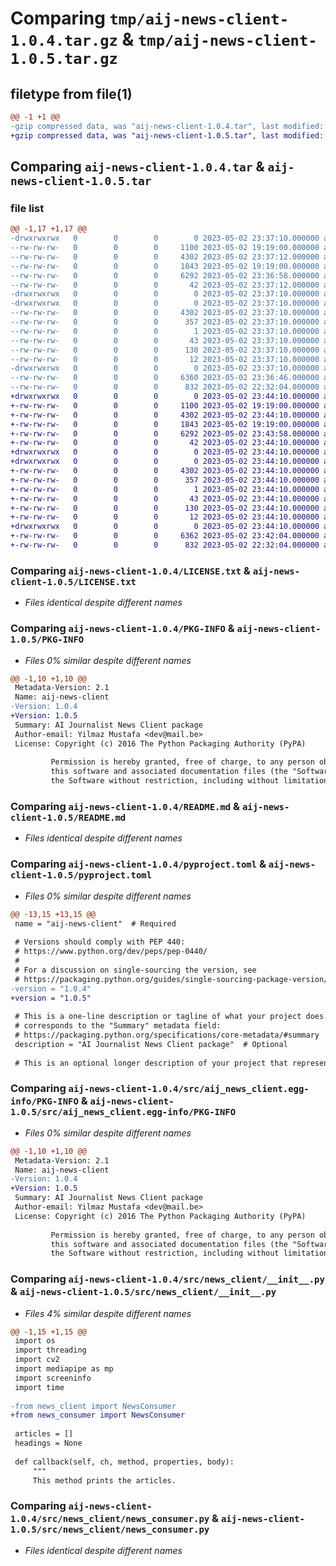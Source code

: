 # Comparing `tmp/aij-news-client-1.0.4.tar.gz` & `tmp/aij-news-client-1.0.5.tar.gz`

## filetype from file(1)

```diff
@@ -1 +1 @@
-gzip compressed data, was "aij-news-client-1.0.4.tar", last modified: Tue May  2 23:37:10 2023, max compression
+gzip compressed data, was "aij-news-client-1.0.5.tar", last modified: Tue May  2 23:44:09 2023, max compression
```

## Comparing `aij-news-client-1.0.4.tar` & `aij-news-client-1.0.5.tar`

### file list

```diff
@@ -1,17 +1,17 @@
-drwxrwxrwx   0        0        0        0 2023-05-02 23:37:10.000000 aij-news-client-1.0.4/
--rw-rw-rw-   0        0        0     1100 2023-05-02 19:19:00.000000 aij-news-client-1.0.4/LICENSE.txt
--rw-rw-rw-   0        0        0     4302 2023-05-02 23:37:12.000000 aij-news-client-1.0.4/PKG-INFO
--rw-rw-rw-   0        0        0     1843 2023-05-02 19:19:00.000000 aij-news-client-1.0.4/README.md
--rw-rw-rw-   0        0        0     6292 2023-05-02 23:36:58.000000 aij-news-client-1.0.4/pyproject.toml
--rw-rw-rw-   0        0        0       42 2023-05-02 23:37:12.000000 aij-news-client-1.0.4/setup.cfg
-drwxrwxrwx   0        0        0        0 2023-05-02 23:37:10.000000 aij-news-client-1.0.4/src/
-drwxrwxrwx   0        0        0        0 2023-05-02 23:37:10.000000 aij-news-client-1.0.4/src/aij_news_client.egg-info/
--rw-rw-rw-   0        0        0     4302 2023-05-02 23:37:10.000000 aij-news-client-1.0.4/src/aij_news_client.egg-info/PKG-INFO
--rw-rw-rw-   0        0        0      357 2023-05-02 23:37:10.000000 aij-news-client-1.0.4/src/aij_news_client.egg-info/SOURCES.txt
--rw-rw-rw-   0        0        0        1 2023-05-02 23:37:10.000000 aij-news-client-1.0.4/src/aij_news_client.egg-info/dependency_links.txt
--rw-rw-rw-   0        0        0       43 2023-05-02 23:37:10.000000 aij-news-client-1.0.4/src/aij_news_client.egg-info/entry_points.txt
--rw-rw-rw-   0        0        0      130 2023-05-02 23:37:10.000000 aij-news-client-1.0.4/src/aij_news_client.egg-info/requires.txt
--rw-rw-rw-   0        0        0       12 2023-05-02 23:37:10.000000 aij-news-client-1.0.4/src/aij_news_client.egg-info/top_level.txt
-drwxrwxrwx   0        0        0        0 2023-05-02 23:37:10.000000 aij-news-client-1.0.4/src/news_client/
--rw-rw-rw-   0        0        0     6360 2023-05-02 23:36:46.000000 aij-news-client-1.0.4/src/news_client/__init__.py
--rw-rw-rw-   0        0        0      832 2023-05-02 22:32:04.000000 aij-news-client-1.0.4/src/news_client/news_consumer.py
+drwxrwxrwx   0        0        0        0 2023-05-02 23:44:10.000000 aij-news-client-1.0.5/
+-rw-rw-rw-   0        0        0     1100 2023-05-02 19:19:00.000000 aij-news-client-1.0.5/LICENSE.txt
+-rw-rw-rw-   0        0        0     4302 2023-05-02 23:44:10.000000 aij-news-client-1.0.5/PKG-INFO
+-rw-rw-rw-   0        0        0     1843 2023-05-02 19:19:00.000000 aij-news-client-1.0.5/README.md
+-rw-rw-rw-   0        0        0     6292 2023-05-02 23:43:58.000000 aij-news-client-1.0.5/pyproject.toml
+-rw-rw-rw-   0        0        0       42 2023-05-02 23:44:10.000000 aij-news-client-1.0.5/setup.cfg
+drwxrwxrwx   0        0        0        0 2023-05-02 23:44:10.000000 aij-news-client-1.0.5/src/
+drwxrwxrwx   0        0        0        0 2023-05-02 23:44:10.000000 aij-news-client-1.0.5/src/aij_news_client.egg-info/
+-rw-rw-rw-   0        0        0     4302 2023-05-02 23:44:10.000000 aij-news-client-1.0.5/src/aij_news_client.egg-info/PKG-INFO
+-rw-rw-rw-   0        0        0      357 2023-05-02 23:44:10.000000 aij-news-client-1.0.5/src/aij_news_client.egg-info/SOURCES.txt
+-rw-rw-rw-   0        0        0        1 2023-05-02 23:44:10.000000 aij-news-client-1.0.5/src/aij_news_client.egg-info/dependency_links.txt
+-rw-rw-rw-   0        0        0       43 2023-05-02 23:44:10.000000 aij-news-client-1.0.5/src/aij_news_client.egg-info/entry_points.txt
+-rw-rw-rw-   0        0        0      130 2023-05-02 23:44:10.000000 aij-news-client-1.0.5/src/aij_news_client.egg-info/requires.txt
+-rw-rw-rw-   0        0        0       12 2023-05-02 23:44:10.000000 aij-news-client-1.0.5/src/aij_news_client.egg-info/top_level.txt
+drwxrwxrwx   0        0        0        0 2023-05-02 23:44:10.000000 aij-news-client-1.0.5/src/news_client/
+-rw-rw-rw-   0        0        0     6362 2023-05-02 23:42:04.000000 aij-news-client-1.0.5/src/news_client/__init__.py
+-rw-rw-rw-   0        0        0      832 2023-05-02 22:32:04.000000 aij-news-client-1.0.5/src/news_client/news_consumer.py
```

### Comparing `aij-news-client-1.0.4/LICENSE.txt` & `aij-news-client-1.0.5/LICENSE.txt`

 * *Files identical despite different names*

### Comparing `aij-news-client-1.0.4/PKG-INFO` & `aij-news-client-1.0.5/PKG-INFO`

 * *Files 0% similar despite different names*

```diff
@@ -1,10 +1,10 @@
 Metadata-Version: 2.1
 Name: aij-news-client
-Version: 1.0.4
+Version: 1.0.5
 Summary: AI Journalist News Client package
 Author-email: Yilmaz Mustafa <dev@mail.be>
 License: Copyright (c) 2016 The Python Packaging Authority (PyPA)
         
         Permission is hereby granted, free of charge, to any person obtaining a copy of
         this software and associated documentation files (the "Software"), to deal in
         the Software without restriction, including without limitation the rights to
```

### Comparing `aij-news-client-1.0.4/README.md` & `aij-news-client-1.0.5/README.md`

 * *Files identical despite different names*

### Comparing `aij-news-client-1.0.4/pyproject.toml` & `aij-news-client-1.0.5/pyproject.toml`

 * *Files 0% similar despite different names*

```diff
@@ -13,15 +13,15 @@
 name = "aij-news-client"  # Required
 
 # Versions should comply with PEP 440:
 # https://www.python.org/dev/peps/pep-0440/
 #
 # For a discussion on single-sourcing the version, see
 # https://packaging.python.org/guides/single-sourcing-package-version/
-version = "1.0.4"
+version = "1.0.5"
 
 # This is a one-line description or tagline of what your project does. This
 # corresponds to the "Summary" metadata field:
 # https://packaging.python.org/specifications/core-metadata/#summary
 description = "AI Journalist News Client package"  # Optional
 
 # This is an optional longer description of your project that represents
```

### Comparing `aij-news-client-1.0.4/src/aij_news_client.egg-info/PKG-INFO` & `aij-news-client-1.0.5/src/aij_news_client.egg-info/PKG-INFO`

 * *Files 0% similar despite different names*

```diff
@@ -1,10 +1,10 @@
 Metadata-Version: 2.1
 Name: aij-news-client
-Version: 1.0.4
+Version: 1.0.5
 Summary: AI Journalist News Client package
 Author-email: Yilmaz Mustafa <dev@mail.be>
 License: Copyright (c) 2016 The Python Packaging Authority (PyPA)
         
         Permission is hereby granted, free of charge, to any person obtaining a copy of
         this software and associated documentation files (the "Software"), to deal in
         the Software without restriction, including without limitation the rights to
```

### Comparing `aij-news-client-1.0.4/src/news_client/__init__.py` & `aij-news-client-1.0.5/src/news_client/__init__.py`

 * *Files 4% similar despite different names*

```diff
@@ -1,15 +1,15 @@
 import os
 import threading
 import cv2
 import mediapipe as mp
 import screeninfo
 import time
 
-from news_client import NewsConsumer
+from news_consumer import NewsConsumer
 
 articles = []
 headings = None
 
 def callback(self, ch, method, properties, body):
     """
     This method prints the articles.
```

### Comparing `aij-news-client-1.0.4/src/news_client/news_consumer.py` & `aij-news-client-1.0.5/src/news_client/news_consumer.py`

 * *Files identical despite different names*

